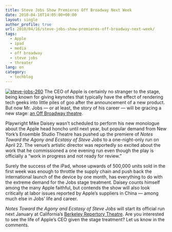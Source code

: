 ```yaml
---
title: Steve Jobs Show Premieres Off Broadway Next Week
date: 2010-04-16T14:05:00+00:00
layout: single
author_profile: true
url: 2010/04/16/steve-jobs-show-premieres-off-broadway-next-week/
tags:
  - Apple
  - ipad
  - media
  - off broadway
  - steve jobs
  - threater
lang: en
category: 
  - techblog
---
```

[![steve-jobs-260](http://lh6.ggpht.com/_vaUVXcmC3OI/S8hnvbp8rZI/AAAAAAAAB_U/YdD8rrtvMos/steve-jobs-260_thumb%5B1%5D.jpg?imgmax=800 "steve-jobs-260")](http://lh5.ggpht.com/_vaUVXcmC3OI/S8hntiByS9I/AAAAAAAAB_Q/pZ0BwWdY9Mk/s1600-h/steve-jobs-260%5B3%5D.jpg) The CEO of Apple is certainly no stranger to the stage, being known for giving keynotes that typically have the effect of rendering tech geeks into little piles of goo after the announcement of a new product. But now Mr. Jobs — or at least, the story of his career — will be gracing a new stage: [an Off Broadway theatre](http://www.broadwayworld.com/article/EST_Presents_Notes_Toward_THE_AGONY_AND_ECSTASY_OF_STEVE_JOBS_422_20100414). 

Playwright Mike Daisey wasn’t scheduled to perform his new monologue about the Apple head honcho until next year, but popular demand from New York’s Ensemble Studio Theatre has pushed up the premiere of _Notes Toward the Agony and Ecstasy of Steve Jobs_ to a one-night-only run on April 22. The venue’s artistic director was reportedly so excited about the work that he commissioned a one evening run even though the play is officially a “work in progress and not ready for review.” 

Surely the success of the iPad, whose upwards of 500,000 units sold in the first week was enough to throttle the supply chain and push back the international launch of the device by one month, has everything to do with the extreme demand for the Jobs stage treatment. Daisey counts himself among the many Apple faithful, but contends the show will also look critically at labor issues reported by Apple’s suppliers in China — among much else in Jobs’ life and career. 

_Notes Toward the Agony and Ecstasy of Steve Jobs_ will start its official run next January at California’s [Berkeley Repertory Theatre](http://www.berkeleyrep.org/tickets/sub_nextplays.asp#sj). Are you interested to see the life of Apple’s CEO given the stage treatment? Let us know in the comments.
